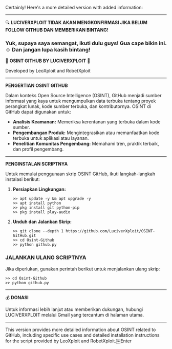 Certainly! Here's a more detailed version with added information:

---

🔍 **LUCIVERXPLOIT TIDAK AKAN MENGKONFIRMASI JIKA BELUM FOLLOW GITHUB DAN MEMBERIKAN BINTANG!**

### Yuk, supaya saya semangat, ikuti dulu guys! Gua cape bikin ini. ☺️ Dan jangan lupa kasih bintang!

🌟 **OSINT GITHUB BY LUCIVERXPLOIT** 🌟

Developed by LeoXploit and RobetXploit

---

**PENGERTIAN OSINT GITHUB**

Dalam konteks Open Source Intelligence (OSINT), GitHub menjadi sumber informasi yang kaya untuk mengumpulkan data terbuka tentang proyek perangkat lunak, kode sumber terbuka, dan kontributornya. OSINT di GitHub dapat digunakan untuk:

- **Analisis Keamanan:** Memeriksa kerentanan yang terbuka dalam kode sumber.
- **Pengembangan Produk:** Mengintegrasikan atau memanfaatkan kode terbuka untuk aplikasi atau layanan.
- **Penelitian Komunitas Pengembang:** Memahami tren, praktik terbaik, dan profil pengembang.

---

**PENGINSTALAN SCRIPTNYA**

Untuk memulai penggunaan skrip OSINT GitHub, ikuti langkah-langkah instalasi berikut:

1. **Persiapkan Lingkungan:**
   ```
   >> apt update -y && apt upgrade -y
   >> apt install python
   >> pkg install git python-pip
   >> pkg install play-audio
   ```

2. **Unduh dan Jalankan Skrip:**
   ```
   >> git clone --depth 1 https://github.com/LuciverXploit/OSINT-GitHub.git
   >> cd Osint-Github
   >> python github.py
   ```

### JALANKAN ULANG SCRIPTNYA

Jika diperlukan, gunakan perintah berikut untuk menjalankan ulang skrip:

```
>> cd Osint-Github
>> python github.py
```

---

💰 **DONASI**

Untuk informasi lebih lanjut atau memberikan dukungan, hubungi LUCIVERXPLOIT melalui Gmail yang tercantum di halaman utama.

---

This version provides more detailed information about OSINT related to GitHub, including specific use cases and detailed installation instructions for the script provided by LeoXploit and RobetXploit.￼Enter
